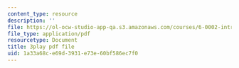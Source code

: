 ```yaml
---
content_type: resource
description: ''
file: https://ol-ocw-studio-app-qa.s3.amazonaws.com/courses/6-0002-introduction-to-computational-thinking-and-data-science-fall-2016/1a33a68ce69d3931e73e60bf586ec7f0_C1lhuz6pZC0.pdf
file_type: application/pdf
resourcetype: Document
title: 3play pdf file
uid: 1a33a68c-e69d-3931-e73e-60bf586ec7f0
---
```

